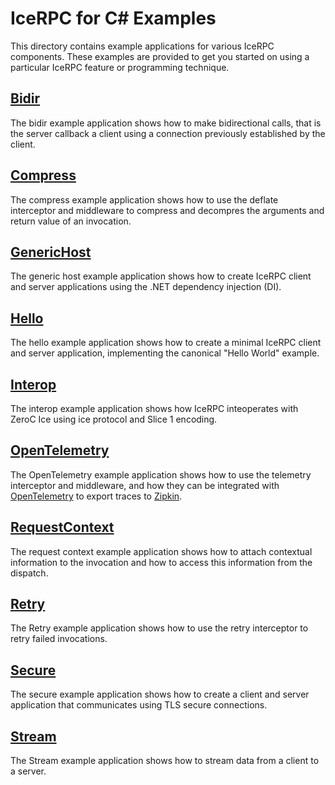 # IceRPC for C# Examples

This directory contains example applications for various IceRPC components. These examples are provided to get you
started on using a particular IceRPC feature or programming technique.

## [Bidir](./Bidir/)

The bidir example application shows how to make bidirectional calls, that is the server callback a client using a
connection previously established by the client.

## [Compress](./Compress/)

The compress example application shows how to use the deflate interceptor and middleware to compress and decompres
the arguments and return value of an invocation.

## [GenericHost](./GenericHost/)

The generic host example application shows how to create IceRPC client and server applications using the .NET
dependency injection (DI).

## [Hello](./Hello/)

The hello example application shows how to create a minimal IceRPC client and server application, implementing the
canonical "Hello World" example.

## [Interop](./Interop/)

The interop example application shows how IceRPC inteoperates with ZeroC Ice using ice protocol and Slice 1 encoding.

## [OpenTelemetry](./OpenTelemetry/)

The OpenTelemetry example application shows how to use the telemetry interceptor and middleware, and how they can be
integrated with [OpenTelemetry](https://opentelemetry.io/) to export traces to [Zipkin](https://zipkin.io/).

## [RequestContext](./RequestContext/)

The request context example application shows how to attach contextual information to the invocation and how to access
this information from the dispatch.

## [Retry](./Retry/)

The Retry example application shows how to use the retry interceptor to retry failed invocations.

## [Secure](./Secure/)

The secure example application shows how to create a client and server application that communicates  using TLS secure
connections.

## [Stream](./Stream/)

The Stream example application shows how to stream data from a client to a server.
